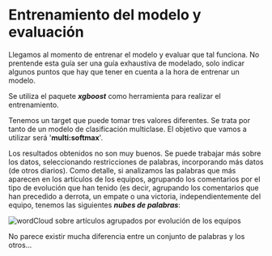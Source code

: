 # Entrenamiento del modelo y evaluación

Llegamos al momento de entrenar el modelo y evaluar que tal funciona. No prentende esta guía ser una guía exhaustiva de modelado, solo indicar algunos puntos que hay que tener en cuenta a la hora de entrenar un modelo.

Se utiliza el paquete ***xgboost*** como herramienta para realizar el entrenamiento.

Tenemos un target que puede tomar tres valores diferentes. Se trata por tanto de un modelo de clasificación multiclase. El objetivo que vamos a utilizar será '**multi:softmax**'.




Los resultados obtenidos no son muy buenos. Se puede trabajar más sobre los datos, seleccionando restricciones de palabras, incorporando más datos (de otros diarios). Como detalle, si analizamos las palabras que más aparecen en los artículos de los equipos, agrupando los comentarios por el tipo de evolución que han tenido (es decir, agrupando los comentarios que han precedido a derrota, un empate o una victoria, independientemente del equipo, tenemos las siguientes ***nubes de palabras***:

![wordCloud sobre artículos agrupados por evolución de los equipos](https://github.com/jluqueor/predictor_jornada_liga/blob/master/img/WordCloudEvolucion.JPG)

No parece existir mucha diferencia entre un conjunto de palabras y los otros...

